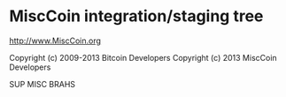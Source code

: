 MiscCoin integration/staging tree
================================

http://www.MiscCoin.org

Copyright (c) 2009-2013 Bitcoin Developers
Copyright (c) 2013 MiscCoin Developers

SUP MISC BRAHS

